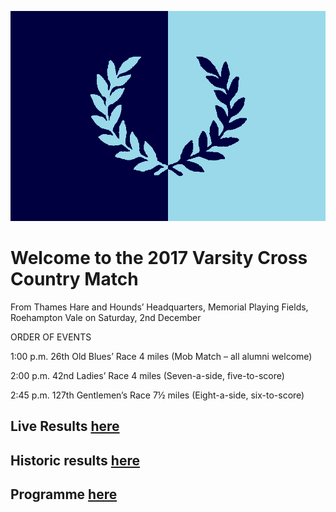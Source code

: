 ![OXCAM](VMLogo-25Nov17.png)

# Welcome to the 2017 Varsity Cross Country Match

From Thames Hare and Hounds’ Headquarters,
Memorial Playing Fields, Roehampton Vale
on Saturday, 2nd December


ORDER OF EVENTS

1:00 p.m. 26th Old Blues’ Race 4 miles
(Mob Match – all alumni welcome)

2:00 p.m. 42nd Ladies’ Race 4 miles
(Seven-a-side, five-to-score)

2:45 p.m. 127th Gentlemen’s Race 7½ miles
(Eight-a-side, six-to-score)

## Live Results [here](https://dev-data.opentrack.run/x/2017/GBR/varsityxc/event/)

## Historic results [here](/xcvm_results.json)

## Programme [here](/2017-VMProgramme-02Dec17.pdf)

